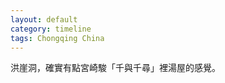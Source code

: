 ```yaml
---
layout: default
category: timeline
tags: Chongqing China
---
```


洪崖洞，確實有點宮崎駿「千與千尋」裡湯屋的感覺。

<img src="{{ site_url }}/img/posts/2017-05-19-hongyadong.jpg" alt="">

